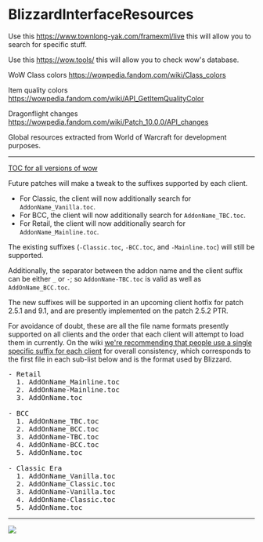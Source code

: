 # BlizzardInterfaceResources
Use this https://www.townlong-yak.com/framexml/live this will allow you to search for specific stuff.

Use this https://wow.tools/ this will allow you to check wow's database.

WoW Class colors https://wowpedia.fandom.com/wiki/Class_colors

Item quality colors https://wowpedia.fandom.com/wiki/API_GetItemQualityColor

Dragonflight changes https://wowpedia.fandom.com/wiki/Patch_10.0.0/API_changes

Global resources extracted from World of Warcraft for development purposes.

--------------------------------------------------------------------------------------------------------
[TOC for all versions of wow](https://github.com/Stanzilla/WoWUIBugs/issues/68#issuecomment-889431675)

Future patches will make a tweak to the suffixes supported by each client.

- For Classic, the client will now additionally search for <code class="notranslate">AddonName_Vanilla.toc</code>.
- For BCC, the client will now additionally search for <code class="notranslate">AddonName_TBC.toc</code>.
- For Retail, the client will now additionally search for <code class="notranslate">AddonName_Mainline.toc</code>.
  
The existing suffixes (<code class="notranslate">-Classic.toc</code>, <code class="notranslate">-BCC.toc</code>, and <code class="notranslate">-Mainline.toc</code>) will still be supported.

Additionally, the separator between the addon name and the client suffix can be either <code class="notranslate">_</code> or <code class="notranslate">-</code>; so <code class="notranslate">AddonName-TBC.toc</code> is valid as well as <code class="notranslate">AddOnName_BCC.toc</code>.

The new suffixes will be supported in an upcoming client hotfix for patch 2.5.1 and 9.1, and are presently implemented on the patch 2.5.2 PTR.

For avoidance of doubt, these are all the file name formats presently supported on all clients and the order that each client will attempt to load them in currently. On the wiki [we're recommending that people use a single specific suffix for each client](https://wowpedia.fandom.com/wiki/TOC_format#Multiple_client_flavors) for overall consistency, which corresponds to the first file in each sub-list below and is the format used by Blizzard.

<pre class="notranslate">- Retail
  1. AddOnName_Mainline.toc
  2. AddOnName-Mainline.toc
  3. AddOnName.toc

- BCC
  1. AddOnName_TBC.toc
  2. AddOnName_BCC.toc
  3. AddOnName-TBC.toc
  4. AddOnName-BCC.toc
  5. AddOnName.toc

- Classic Era
  1. AddOnName_Vanilla.toc
  2. AddOnName_Classic.toc
  3. AddOnName-Vanilla.toc
  4. AddOnName-Classic.toc
  5. AddOnName.toc
</pre>
------------------------------------------
![](https://i.imgur.com/ydZoLRQ.png)
